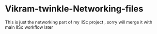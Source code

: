 # Vikram-twinkle-Networking-files

This is just the networking part of my IISc project , sorry will merge it with main IISc workflow later
